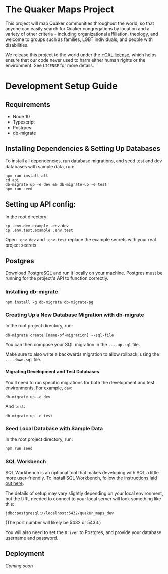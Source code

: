 # The Quaker Maps Project

This project will map Quaker communities throughout the world, so that anyone can easily search for Quaker congregations by location and a variety of other criteria - including organizational affiliation, theology, and welcome to groups such as families, LGBT individuals, and people with disabilities.

We release this project to the world under the [+CAL license](https://legaldesign.org/cal-ethical-ip), which helps ensure that our code never used to harm either human rights or the environment. See `LICENSE` for more details.

# Development Setup Guide

## Requirements

* Node 10
* Typescript
* Postgres
* db-migrate

## Installing Dependencies & Setting Up Databases

To install all dependencies, run database migrations, and seed test and dev databases with sample data, run:

```
npm run install-all
cd api
db-migrate up -e dev && db-migrate-up -e test
npm run seed
```

## Setting up API config:

In the root directory:

```
cp .env.dev.example .env.dev
cp .env.test.example .env.test
```

Open `.env.dev` and `.env.test` replace the example secrets with your real project secrets.

## Postgres

[Download PostgreSQL](https://www.postgresql.org/download/) and run it locally on your machine. Postgres must be running for the project's API to function correctly.

### Installing db-migrate

```
npm install -g db-migrate db-migrate-pg
```

### Creating Up a New Database Migration with db-migrate

In the root project directory, run:

```
db-migrate create [name-of-migration] --sql-file
```

You can then compose your SQL migration in the `...-up.sql` file.

Make sure to also write a backwards migration to allow rollback, using the `...-down.sql` file.

#### Migrating Development and Test Databases

You'll need to run specific migrations for both the development and test environments. For example, `dev`:

```
db-migrate up -e dev
```

And `test`:

```
db-migrate up -e test
```

### Seed Local Database with Sample Data

In the root project directory, run:

```
npm run seed
```

### SQL Workbench

SQL Workbench is an optional tool that makes developing with SQL a little more user-friendly. To install SQL Workbench, follow [the instructions laid out here](https://data36.com/install-sql-workbench-postgresql/).

The details of setup may vary slightly depending on your local environment, but the URL needed to connect to your local server will look something like this:

```
jdbc:postgresql://localhost:5432/quaker_maps_dev
```

(The port number will likely be 5432 or 5433.)

You will also need to set the `Driver` to Postgres, and provide your database username and password.

## Deployment

_Coming soon_
